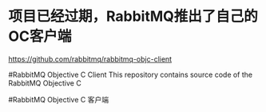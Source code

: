 # 项目已经过期，RabbitMQ推出了自己的OC客户端
https://github.com/rabbitmq/rabbitmq-objc-client

#RabbitMQ Objective C  Client
This repository contains source code of the RabbitMQ Objective C


#RabbitMQ Objective C 客户端
